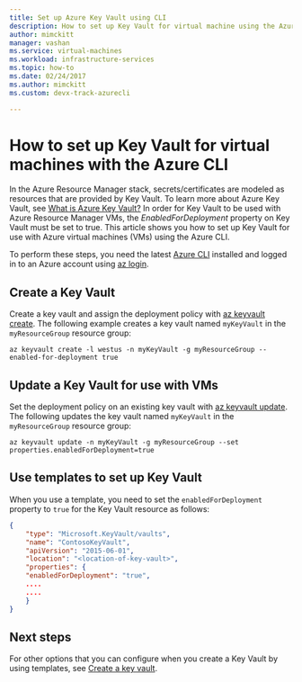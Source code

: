 ```yaml
---
title: Set up Azure Key Vault using CLI 
description: How to set up Key Vault for virtual machine using the Azure CLI.
author: mimckitt
manager: vashan
ms.service: virtual-machines
ms.workload: infrastructure-services
ms.topic: how-to
ms.date: 02/24/2017
ms.author: mimckitt 
ms.custom: devx-track-azurecli

---
```

# How to set up Key Vault for virtual machines with the Azure CLI

In the Azure Resource Manager stack, secrets/certificates are modeled as resources that are provided by Key Vault. To learn more about Azure Key Vault, see [What is Azure Key Vault?](../../key-vault/general/overview.md) In order for Key Vault to be used with Azure Resource Manager VMs, the *EnabledForDeployment* property on Key Vault must be set to true. This article shows you how to set up Key Vault for use with Azure virtual machines (VMs) using the Azure CLI. 

To perform these steps, you need the latest [Azure CLI](/cli/azure/install-az-cli2) installed and logged in to an Azure account using [az login](/cli/azure/reference-index).

## Create a Key Vault
Create a key vault and assign the deployment policy with [az keyvault create](/cli/azure/keyvault). The following example creates a key vault named `myKeyVault` in the `myResourceGroup` resource group:

```azurecli
az keyvault create -l westus -n myKeyVault -g myResourceGroup --enabled-for-deployment true
```

## Update a Key Vault for use with VMs
Set the deployment policy on an existing key vault with [az keyvault update](/cli/azure/keyvault). The following updates the key vault named `myKeyVault` in the `myResourceGroup` resource group:

```azurecli
az keyvault update -n myKeyVault -g myResourceGroup --set properties.enabledForDeployment=true
```

## Use templates to set up Key Vault
When you use a template, you need to set the `enabledForDeployment` property to `true` for the Key Vault resource as follows:

```json
{
    "type": "Microsoft.KeyVault/vaults",
    "name": "ContosoKeyVault",
    "apiVersion": "2015-06-01",
    "location": "<location-of-key-vault>",
    "properties": {
    "enabledForDeployment": "true",
    ....
    ....
    }
}
```

## Next steps
For other options that you can configure when you create a Key Vault by using templates, see [Create a key vault](https://azure.microsoft.com/documentation/templates/101-key-vault-create/).

